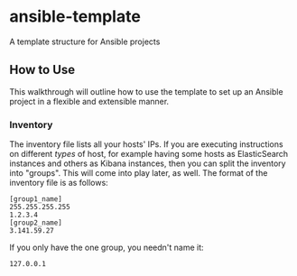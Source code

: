 # ansible-template
A template structure for Ansible projects

## How to Use

This walkthrough will outline how to use the template to set up an Ansible project in a flexible and extensible manner.

### Inventory

The inventory file lists all your hosts' IPs. If you are executing instructions on different *types* of host, for example having some hosts as ElasticSearch instances and others as Kibana instances, then you can split the inventory into "groups". This will come into play later, as well. The format of the inventory file is as follows:

```
[group1_name]
255.255.255.255
1.2.3.4
[group2_name]
3.141.59.27
```

If you only have the one group, you needn't name it:

```
127.0.0.1
```
